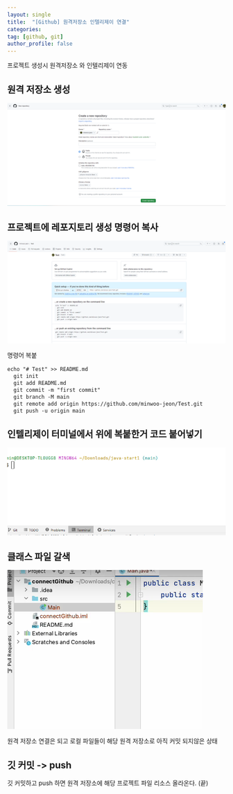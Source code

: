 ```yaml
---
layout: single
title:  "[Github] 원격저장소 인텔리제이 연결"
categories:
tag: [github, git] 
author_profile: false
---
```


프로젝트 생성시 원격저장소 와 인텔리제이 연동 

## 원격 저장소 생성 

![image description](/assets/images/github.png)

## 프로젝트에 레포지토리 생성  명령어 복사

![image description](/assets/images/githubPage.png)

명령어 복붙
```
echo "# Test" >> README.md
  git init
  git add README.md
  git commit -m "first commit"
  git branch -M main
  git remote add origin https://github.com/minwoo-jeon/Test.git
  git push -u origin main
```



## 인텔리제이 터미널에서 위에 복붙한거 코드 붙어넣기


![image description](/assets/images/githubPage1.png)

## 클래스 파일 갈색
![image description](/assets/images/githubPage2.png)

원격 저장소 연결은 되고 로컬 파일들이 해당 원격 저장소로 아직 커밋 되지않은 상태

## 깃 커밋 -> push
 
 깃 커밋하고  push 하면 원격 저장소에 해당 프로젝트 파일 리소스 올라온다. (끝)